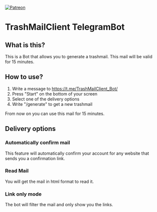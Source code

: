 [![Patreon](https://img.shields.io/badge/Patreon-donate-green)](https://www.patreon.com/etaxi341)

# TrashMailClient TelegramBot
## What is this?

This is a Bot that allows you to generate a trashmail.
This mail will be valid for 15 minutes.


## How to use?

1. Write a message to https://t.me/TrashMailClient_Bot/
2. Press "Start" on the bottom of your screen
3. Select one of the delivery options
4. Write "/generate" to get a new trashmail

From now on you can use this mail for 15 minutes.


## Delivery options
### Automatically confirm mail
This feature will automatically confirm your account for any website that sends you a confirmation link.
### Read Mail
You will get the mail in html format to read it.
### Link only mode
The bot will filter the mail and only show you the links.